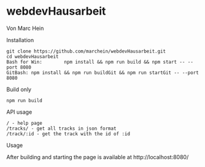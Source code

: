 # webdevHausarbeit

Von Marc Hein

Installation

```
git clone https://github.com/marchein/webdevHausarbeit.git
cd webdevHausarbeit
Bash for Win:        npm install && npm run build && npm start -- --port 8080
GitBash: npm install && npm run buildGit && npm run startGit -- --port 8080
```
Build only

```
npm run build
```

API usage

```
/ - help page
/tracks/ - get all tracks in json format
/track/:id - get the track with the id of :id

```

Usage

After building and starting the page is available at http://localhost:8080/